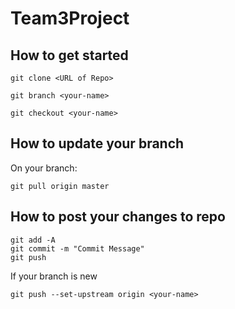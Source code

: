 # Team3Project

## How to get started
```
git clone <URL of Repo>

git branch <your-name>
  
git checkout <your-name>
```
## How to update your branch

On your branch:
```
git pull origin master
```

## How to post your changes to repo

```
git add -A
git commit -m "Commit Message"
git push
```
If your branch is new
```
git push --set-upstream origin <your-name>
